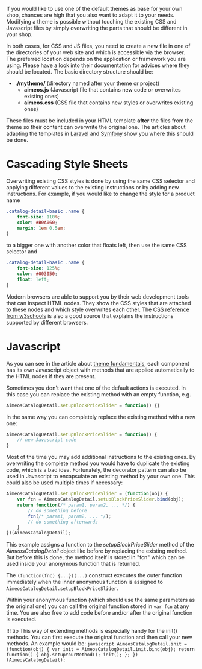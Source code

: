 If you would like to use one of the default themes as base for your own shop, chances are high that you also want to adapt it to your needs. Modifying a theme is possible without touching the existing CSS and Javascript files by simply overwriting the parts that should be different in your shop.

In both cases, for CSS and JS files, you need to create a new file in one of the directories of your web site and which is accessible via the browser. The preferred location depends on the application or framework you are using. Please have a look into their documentation for advices where they should be located. The basic directory structure should be:

* **./mytheme/** (directory named after your theme or project)
    * **aimeos.js** (Javascript file that contains new code or overwrites existing ones)
    * **aimeos.css** (CSS file that contains new styles or overwrites existing ones)

These files must be included in your HTML template **after** the files from the theme so their content can overwrite the original one. The articles about adapting the templates in [Laravel](https://github.com/aimeos/aimeos-laravel#setup) and [Symfony](https://github.com/aimeos/aimeos-symfony#setup) show you where this should be done.

# Cascading Style Sheets

Overwriting existing CSS styles is done by using the same CSS selector and applying different values to the existing instructions or by adding new instructions. For example, if you would like to change the style for a product name

```css
.catalog-detail-basic .name {
    font-size: 110%;
    color: #B0A060;
    margin: 1em 0.5em;
}
```

to a bigger one with another color that floats left, then use the same CSS selector and

```css
.catalog-detail-basic .name {
    font-size: 125%;
    color: #003050;
    float: left;
}
```

Modern browsers are able to support you by their web development tools that can inspect HTML nodes. They show the CSS styles that are attached to these nodes and which style overwrites each other. The [CSS reference from w3schools](https://www.w3schools.com/cssref/default.asp) is also a good source that explains the instructions supported by different browsers.

# Javascript

As you can see in the article about [theme fundamentals](theme-basics#Javascript), each component has its own Javascript object with methods that are applied automatically to the HTML nodes if they are present.

Sometimes you don't want that one of the default actions is executed. In this case you can replace the existing method with an empty function, e.g.

```javascript
AimeosCatalogDetail.setupBlockPriceSlider = function() {}
```

In the same way you can completely replace the existing method with a new one:

```javascript
AimeosCatalogDetail.setupBlockPriceSlider = function() {
    // new Javascript code
}
```

Most of the time you may add additional instructions to the existing ones. By overwriting the complete method you would have to duplicate the existing code, which is a bad idea. Fortunately, the decorator pattern can also be used in Javascript to encapsulate an existing method by your own one. This could also be used multiple times if necessary:

```javascript
AimeosCatalogDetail.setupBlockPriceSlider = (function(obj) {
    var fcn = AimeosCatalogDetail.setupBlockPriceSlider.bind(obj);
    return function(/* param1, param2, ... */) {
        // do something before
        fcn(/* param1, param2, ... */);
        // do something afterwards
    }
})(AimeosCatalogDetail);
```

This example assigns a function to the *setupBlockPriceSlider* method of the *AimeosCatalogDetail* object like before by replacing the existing method. But before this is done, the method itself is stored in "fcn" which can be used inside your anonymous function that is returned.

The `(function(fnc) {...})(...)` construct executes the outer function immediately when the inner anonymous function is assigned to `AimeosCatalogDetail.setupBlockPriceSlider`.

Within your anonymous function (which should use the same parameters as the original one) you can call the original function stored in `var fcn` at any time. You are also free to add code before and/or after the original function is executed.

!!! tip
    This way of extending methods is especially handy for the init() methods. You can first execute the original function and then call your new methods. An example would be:
    ```javascript
    AimeosCatalogDetail.init = (function(obj) {
        var init = AimeosCatalogDetail.init.bind(obj);
        return function() {
            obj.setupYourMethod();
            init();
        };
    })(AimeosCatalogDetail);
    ```
